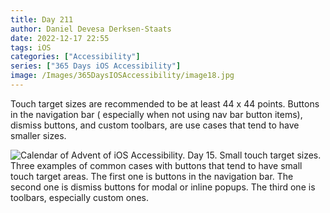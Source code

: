```yaml
---
title: Day 211
author: Daniel Devesa Derksen-Staats
date: 2022-12-17 22:55
tags: iOS
categories: ["Accessibility"]
series: ["365 Days iOS Accessibility"]
image: /Images/365DaysIOSAccessibility/image18.jpg
---
```


Touch target sizes are recommended to be at least 44 x 44 points. Buttons in the navigation bar ( especially when not using nav bar button items), dismiss buttons, and custom toolbars, are use cases that tend to have smaller sizes.

![Calendar of Advent of iOS Accessibility. Day 15. Small touch target sizes. Three examples of common cases with buttons that tend to have small touch target areas. The first one is buttons in the navigation bar. The second one is dismiss buttons for modal or inline popups. The third one is toolbars, especially custom ones.](/Images/365DaysIOSAccessibility/image18.jpg)
